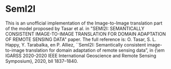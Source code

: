 # SemI2I
This is an unofficial implementation of the Image-to-Image translation part of the model proposed by Tasar et al. in "SEMI2I: SEMANTICALLY CONSISTENT IMAGE-TO-IMAGE TRANSLATION FOR
DOMAIN ADAPTATION OF REMOTE SENSING DATA" paper. The full reference is:
O. Tasar, S. L. Happy, Y. Tarabalka, en P. Alliez, ``SemI2I: Semantically consistent image-to-image translation for domain adaptation of remote sensing data”, in {\em IGARSS 2020-2020 IEEE International Geoscience and Remote Sensing Symposium}, 2020, bll 1837–1840.
